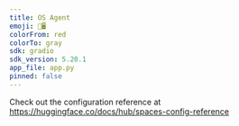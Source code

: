```yaml
---
title: OS Agent
emoji: 🤖🖥️
colorFrom: red
colorTo: gray
sdk: gradio
sdk_version: 5.20.1
app_file: app.py
pinned: false
---
```


Check out the configuration reference at https://huggingface.co/docs/hub/spaces-config-reference
